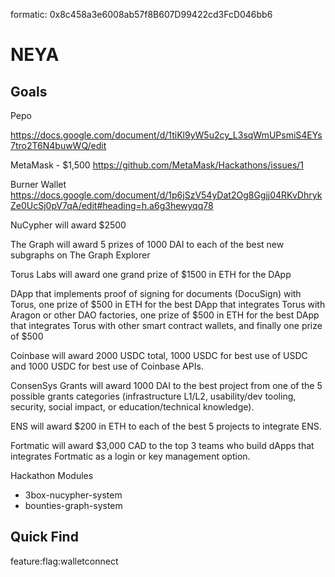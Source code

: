 formatic: 0x8c458a3e6008ab57f8B607D99422cd3FcD046bb6

# NEYA

## Goals

Pepo

https://docs.google.com/document/d/1tiKl9yW5u2cy_L3sqWmUPsmiS4EYs7tro2T6N4buwWQ/edit

MetaMask - \$1,500
https://github.com/MetaMask/Hackathons/issues/1

Burner Wallet
https://docs.google.com/document/d/1p6jSzV54yDat2Og8Ggjj04RKvDhrykZe0UcSj0pV7qA/edit#heading=h.a6g3hewyqq78

NuCypher will award \$2500

The Graph will award 5 prizes of 1000 DAI to each of the best new subgraphs on The Graph Explorer

Torus Labs will award one grand prize of \$1500 in ETH for the DApp

DApp that implements proof of signing for documents (DocuSign) with Torus, one prize of $500 in ETH for the best DApp that integrates Torus with Aragon or other DAO factories, one prize of $500 in ETH for the best DApp that integrates Torus with other smart contract wallets, and finally one prize of \$500

Coinbase will award 2000 USDC total, 1000 USDC for best use of USDC and 1000 USDC for best use of Coinbase APIs.

ConsenSys Grants will award 1000 DAI to the best project from one of the 5 possible grants categories (infrastructure L1/L2, usability/dev tooling, security, social impact, or education/technical knowledge).

ENS will award \$200 in ETH to each of the best 5 projects to integrate ENS.

Fortmatic will award \$3,000 CAD to the top 3 teams who build dApps that integrates Fortmatic as a login or key management option.

Hackathon Modules

- 3box-nucypher-system
- bounties-graph-system

## Quick Find

feature:flag:walletconnect
